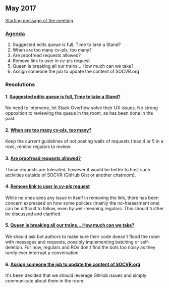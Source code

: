 ## May 2017

[Starting message of the meeting](http://chat.stackoverflow.com/transcript/message/37371457#37371457)

### [Agenda](https://github.com/SO-Close-Vote-Reviewers/room-meeting-topics/issues?q=is%3Aissue+is%3Aclosed+milestone%3A%22May+2017%22)

1. Suggested edits queue is full, Time to take a Stand?
2. When are too many cv-pls, too many?
3. Are proofread requests allowed?
4. Remove link to user in cv-pls request
5. Queen is breaking all our trains... How much can we take?
6. Assign someone the job to update the content of SOCVR.org

### Resolutions

#### 1. [Suggested edits queue is full, Time to take a Stand?](http://chat.stackoverflow.com/rooms/108179/conversation/2017-may-topic-1)

No need to intervene, let Stack Overflow solve their UX issues. No strong opposition to reviewing the queue in the room, as has been done in the past.

#### 2. [When are too many cv-pls, too many?](http://chat.stackoverflow.com/rooms/108179/conversation/2017-may-topic-2)

Keep the current guidelines of not posting walls of requests (max 4 or 5 in a row), remind regulars to review.

#### 3. [Are proofread requests allowed?](http://chat.stackoverflow.com/rooms/108179/conversation/2017-may-topic-3)

Those requests are tolerated, however it would be better to host such activities outside of SOCVR (GitHub Gist or another chatroom).

#### 4. [Remove link to user in cv-pls request](http://chat.stackoverflow.com/rooms/108179/conversation/2017-may-topic-4)

While no ones sees any issue in itself in removing the link, there has been concern expressed on how some policies (mainly the no-harassment one) can be difficult to follow, even by well-meaning regulars. This should further be discussed and clarified.

#### 5. [Queen is breaking all our trains... How much can we take?](http://chat.stackoverflow.com/rooms/108179/conversation/2017-may-topic-5)

We should ask bot authors to make sure their code doesn't flood the room with messages and requests, possibly implementing batching or self-deletion. For now, regulars and ROs don't find the bots too noisy as they rarely ever interrupt a conversation.

#### 6. [Assign someone the job to update the content of SOCVR.org](http://chat.stackoverflow.com/rooms/108179/conversation/2017-may-topic-6)

It's been decided that we should leverage GitHub issues and simply communicate about them in the room.
